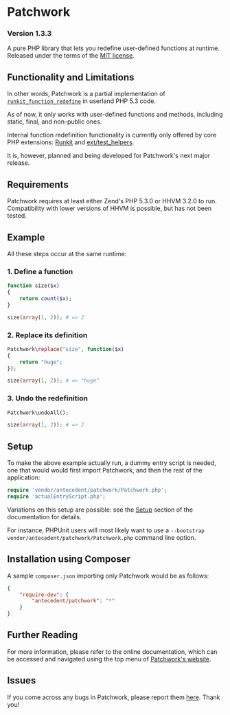 # Patchwork

### Version 1.3.3

A pure PHP library that lets you redefine user-defined functions at runtime. Released under the terms of the [MIT license](http://www.opensource.org/licenses/mit-license.php).

## Functionality and Limitations

In other words, Patchwork is a partial implementation of [`runkit_function_redefine`](http://php.net/runkit_function_redefine) in userland PHP 5.3 code.

As of now, it only works with user-defined functions and methods, including static, final, and non-public ones.

Internal function redefinition functionality is currently only offered by core PHP extensions: [Runkit](http://php.net/manual/en/book.runkit.php) and [ext/test_helpers](https://github.com/sebastianbergmann/php-test-helpers).

It is, however, planned and being developed for Patchwork's next major release.

## Requirements

Patchwork requires at least either Zend's PHP 5.3.0 or HHVM 3.2.0 to run. Compatibility with lower versions of HHVM is possible, but has not been tested.

## Example

All these steps occur at the same runtime:

### 1. Define a function

```php
function size($x)
{
    return count($x);
}

size(array(1, 2)); # => 2
```

### 2. Replace its definition

```php
Patchwork\replace("size", function($x)
{
    return "huge";
});

size(array(1, 2)); # => "huge"
```

### 3. Undo the redefinition

```php
Patchwork\undoAll();

size(array(1, 2)); # => 2
```

## Setup

To make the above example actually run, a dummy entry script is needed, one that would would first import Patchwork, and then the rest of the application:

```php
require 'vendor/antecedent/patchwork/Patchwork.php';
require 'actualEntryScript.php';
```

Variations on this setup are possible: see the [Setup](http://antecedent.github.io/patchwork/docs/setup.html) section of the documentation for details.

For instance, PHPUnit users will most likely want to use a `--bootstrap vendor/antecedent/patchwork/Patchwork.php` command line option.

## Installation using Composer

A sample `composer.json` importing only Patchwork would be as follows:

```json
{
    "require-dev": {
        "antecedent/patchwork": "*"
    }
}
```

## Further Reading

For more information, please refer to the online documentation, which can be accessed and navigated using the top menu of [Patchwork's website](http://antecedent.github.io/patchwork/).

## Issues

If you come across any bugs in Patchwork, please report them [here](https://github.com/antecedent/patchwork/issues). Thank you!
